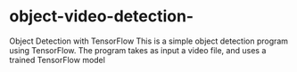 # object-video-detection-
Object Detection with TensorFlow  This is a simple object detection program using TensorFlow. The program takes as input a video file, and uses a trained TensorFlow model 
